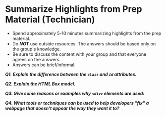 
# Summarize Highlights from Prep Material (Technician)

- Spend approximately 5-10 minutes summarizing highlights from the prep material.
- Do ***NOT*** use outside resources.  The answers should be based only on the group's knowledge.
- Be sure to discuss the content with your group and that everyone agrees on the answers.
- Answers can be brief/informal.


***Q1. Explain the difference between the `class` and `id` attributes.***


***Q2. Explain the HTML Box model.***


***Q3. Give some reasons or examples why `<div>` elements are used:***


***Q4. What tools or techniques can be used to help developers "fix" a webpage that doesn't appear the way they want it to?***
